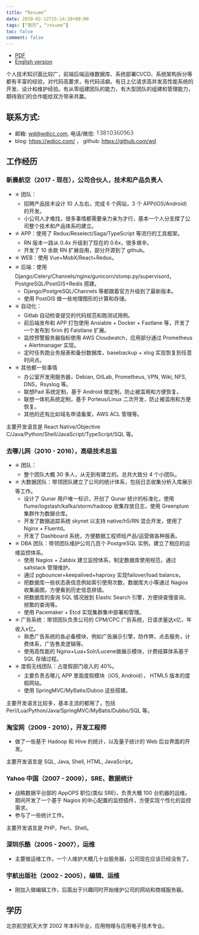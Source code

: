 ```yaml
---
title: “Resume”
date: 2019-02-12T15:14:28+08:00
tags: [“简历”, “resume”]
toc: false
comment: false
---
```


- [PDF](/resume.pdf)
- [English version](/resume-en/)

个人技术知识面比较广，前端后端运维数据库、系统部署CI/CD、系统架构拆分等都有丰富的经验，对代码高要求，有代码洁癖。有日上亿请求高并发高性能系统的开发、设计和维护经验。有从零组建团队的能力，有大型团队的组建和管理能力，期待我们的合作能给双方带来共赢。

## 联系方式:

* 邮箱: wd@wdicc.com, 电话/微信: ![phone](/phone.jpg)
* blog: https://wdicc.com/ ， github: https://github.com/wd

## 工作经历

### 新晨航空（2017 - 现在），公司合伙人，技术和产品负责人

- ✳️ 团队：
  - 招聘产品技术设计 10 人左右，完成 6 个网站，3 个 APP(iOS/Android) 的开发。
  - 小公司人才难找，很多事情都需要亲力亲为才行，基本一个人分支撑了公司整个技术和产品体系的建立。
- ✳️ APP：使用了 Redux/Reselect/Saga/TypeScript 等流行的工具框架。
  - RN 版本一路从 0.4x 升级到了现在的 0.6x，很多艰辛。
  - 开发了 10 余款 RN 扩展自用，部分开源到了 github。
- ✳️ WEB：使用 Vue+MobX/React+Redux。
- ✳️ 后端：使用 Django/Celery/Channels/nginx/gunicorn/stomp.py/supervisord，PostgreSQL/PostGIS+Redis 搭建。
  - Django/PostgreSQL/Channels 等都跟着官方升级到了最新版本。
  - 使用 PostGIS 做一些地理图形的计算和存储。
- ✳️ 自动化：
  - Gitlab 自动检查提交的代码规范和跑测试用例。
  - 前后端发布和 APP 打包使用 Ansiable + Docker + Fastlane 等，开发了一个发布到 firim 的 Falstlane 扩展。
  - 监控预警服务器指标使用 AWS Cloudwatch，应用部分通过 Prometheus + Alertmanager 实现。
  - 定时任务跑业务报表和备份数据库，basebackup + xlog 实现恢复到任意时间点。
- ✳️ 其他都一些事情
  - 办公室开发用服务器，Debian, GitLab, Prometheus, VPN, Wiki, NFS, DNS，Rsyslog 等。
  - 联想Pad 系统定制，基于 Android 做定制，防止被滥用和方便恢复。
  - 联想一体机系统定制，基于 Porteus/Linux 二次开发，防止被滥用和方便恢复。
  - 其他的还有比如域名申请备案，AWS ACL 管理等。

主要开发语言是 React Native/Objective C/Java/Python/Shell/JavaScript/TypeScript/SQL 等。


### 去哪儿网（2010 - 2016），高级技术总监

- ✳️ 团队：
  - 整个团队大概 30 多人，从无到有建立的。总共大致分 4 个小团队。
- ✳️ 大数据团队：带领团队建立了公司的统计体系，包括日志收集分析入库展示等工作。
  - 设计了 Qunar 用户唯一标识，开创了 Qunar 统计的标准化，使用 flume/logstash/kafka/storm/hadoop 收集存放日志，使用 Greenplum 集群作为数据仓库。
  - 开发了数据追踪系统 skynet 以支持 native/h5/RN 混合开发，使用了 Nginx + Fluentd。
  - 开发了 Dashboard 系统，方便数据工程师给产品/运营做各种报表。
- ✳️ DBA 团队：带领团队维护公司几百个 PostgreSQL 实例，建立了相应的运维监控体系。
  - 使用 Nagios + Zabbix 建立监控体系，制定数据库使用规范，通过 saltstack 管理维护。
  - 通过 pgbouncer+keepalived+haproxy 实现failover/load balance。
  - 把数据库一些状态表信息例如索引使用次数，数据库大小等通过 Nagios 收集画图，方便看到历史信息排错。
  - 把数据库的查询 SQL 情况放到 Elastic Search 引擎，方便排查慢查询，频繁的查询等。
  - 使用 Pacemaker + Etcd 实现集群集中部署和管理。
- ✳️ 广告系统：带领团队负责公司的 CPM/CPC 广告系统，日请求量达x亿，年收入x亿。
  - 熟悉广告系统的各必备模块，例如广告展示引擎，防作弊，点击服务，计费体系，广告售卖逻辑等。
  - 使用高性能的 Nginx+Lua+Solr/Lucene做展示模块，计费结算体系基于 SQL 存储过程。
- ✳️ 度假无线团队：占度假部门收入的 40%。
  - 主要负责去哪儿 APP 里面度假模块（iOS, Android）， HTML5 版本的度假网站。
  - 使用 SpringMVC/MyBatis/Duboo 这些搭建。

主要开发语言比较多，基本主流的都用了，包括 Perl/Lua/Python/Java/SpringMVC/MyBatis/Dubbo/SQL 等。

### 淘宝网（2009 - 2010），开发工程师

- 做了一些基于 Hadoop 和 Hive 的统计，以及量子统计的 Web 后台界面的开发。

主要开发语言是 SQL, Java, Shell, HTML, JavaScript。

### Yahoo 中国（2007 - 2009），SRE、数据统计

- 战略数据平台部的 AppOPS 职位(类似 SRE)，负责大概 100 台机器的运维。期间开发了一个基于 Nagios 的中心配置的监控插件，方便实现个性化的监控需求。
- 参与了一些统计工作。

主要开发语言是 PHP，Perl，Shell。

### 深圳乐酷（2005 - 2007），运维

- 主要做运维工作，一个人维护大概几十台服务器，公司现在应该已经没有了。

### 宇航出版社（2002 - 2005），编辑、运维

- 刚加入做编辑工作，后面出于兴趣同时开始维护公司的网站和商城服务器。

## 学历

北京航空航天大学 2002 年本科毕业，应用物理与应用电子技术专业。
